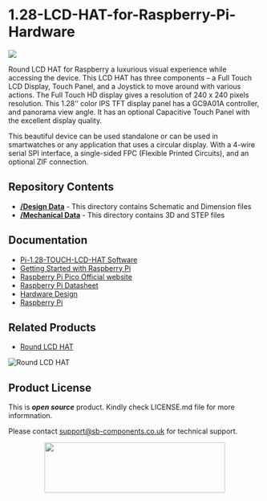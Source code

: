# 1.28-LCD-HAT-for-Raspberry-Pi-Hardware

<img src ="https://cdn.shopify.com/s/files/1/1217/2104/products/2_2_f5ba11f9-4f07-4b7d-9fde-1721d5b92738.jpg?v=1670247592&width=400" />

Round LCD HAT for Raspberry a luxurious visual experience while accessing the device. This LCD HAT has three components – a Full Touch LCD Display, Touch Panel, and a Joystick to move around with various actions. The Full Touch HD display gives a resolution of 240 x 240 pixels resolution. This 1.28’’ color IPS TFT display panel has a GC9A01A controller, and panorama view angle. It has an optional Capacitive Touch Panel with the excellent display quality.

This beautiful device can be used standalone or can be used in smartwatches or any application that uses a circular display. With a 4-wire serial SPI interface, a single-sided FPC (Flexible Printed Circuits), and an optional ZIF connection.

## Repository Contents

* [**/Design Data**](https://github.com/sbcshop/SquaryPi-Hardware/tree/main/Disign%20Data) - This directory contains Schematic and Dimension files
* [**/Mechanical Data**](https://github.com/sbcshop/SquaryPi-Hardware/tree/main/Mechanical%20Data) - This directory contains 3D and STEP files

## Documentation

* [Pi-1.28-TOUCH-LCD-HAT Software](https://github.com/sbcshop/Pi-1.28-Touch-Lcd-HAT-Software)
* [Getting Started with Raspberry Pi](https://www.raspberrypi.com/documentation/computers/getting-started.html)
* [Raspberry Pi Pico Official website](https://www.raspberrypi.com/documentation/microcontrollers/)
* [Raspberry Pi Datasheet](https://www.raspberrypi.com/documentation/computers/compute-module.html)
* [Hardware Design](https://www.raspberrypi.com/documentation/computers/compute-module.html)
* [Raspberry Pi](https://www.raspberrypi.com/documentation/microcontrollers/raspberry-pi-pico.html)

## Related Products

* [Round LCD HAT](https://shop.sb-components.co.uk/products/round-lcd-hat-for-raspberry-pi?_pos=3&_sid=b3a6e03ae&_ss=r)

 ![Round LCD HAT](https://cdn.shopify.com/s/files/1/1217/2104/products/RaspberryPiRoundLCD.png?v=1619171155&width=400)


## Product License

This is ***open source*** product. Kindly check LICENSE.md file for more informnation.

Please contact support@sb-components.co.uk for technical support.
<p align="center">
  <img width="360" height="100" src="https://cdn.shopify.com/s/files/1/1217/2104/files/Logo_sb_component_3.png?v=1666086771&width=350">
</p>
